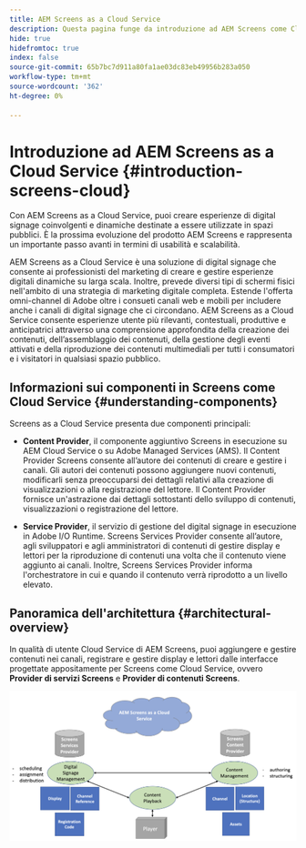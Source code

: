 ```yaml
---
title: AEM Screens as a Cloud Service
description: Questa pagina funge da introduzione ad AEM Screens come Cloud Service.
hide: true
hidefromtoc: true
index: false
source-git-commit: 65b7bc7d911a80fa1ae03dc83eb49956b283a050
workflow-type: tm+mt
source-wordcount: '362'
ht-degree: 0%

---
```



# Introduzione ad AEM Screens as a Cloud Service {#introduction-screens-cloud}

Con AEM Screens as a Cloud Service, puoi creare esperienze di digital signage coinvolgenti e dinamiche destinate a essere utilizzate in spazi pubblici. È la prossima evoluzione del prodotto AEM Screens e rappresenta un importante passo avanti in termini di usabilità e scalabilità.

AEM Screens as a Cloud Service è una soluzione di digital signage che consente ai professionisti del marketing di creare e gestire esperienze digitali dinamiche su larga scala. Inoltre, prevede diversi tipi di schermi fisici nell&#39;ambito di una strategia di marketing digitale completa. Estende l&#39;offerta omni-channel di Adobe oltre i consueti canali web e mobili per includere anche i canali di digital signage che ci circondano. AEM Screens as a Cloud Service consente esperienze utente più rilevanti, contestuali, produttive e anticipatrici attraverso una comprensione approfondita della creazione dei contenuti, dell’assemblaggio dei contenuti, della gestione degli eventi attivati e della riproduzione dei contenuti multimediali per tutti i consumatori e i visitatori in qualsiasi spazio pubblico.

## Informazioni sui componenti in Screens come Cloud Service {#understanding-components}

Screens as a Cloud Service presenta due componenti principali:

* **Content Provider**, il componente aggiuntivo Screens in esecuzione su AEM Cloud Service o su Adobe Managed Services (AMS). Il Content Provider Screens consente all’autore dei contenuti di creare e gestire i canali. Gli autori dei contenuti possono aggiungere nuovi contenuti, modificarli senza preoccuparsi dei dettagli relativi alla creazione di visualizzazioni o alla registrazione del lettore. Il Content Provider fornisce un&#39;astrazione dai dettagli sottostanti dello sviluppo di contenuti, visualizzazioni o registrazione del lettore.

* **Service Provider**, il servizio di gestione del digital signage in esecuzione in Adobe I/O Runtime. Screens Services Provider consente all’autore, agli sviluppatori e agli amministratori di contenuti di gestire display e lettori per la riproduzione di contenuti una volta che il contenuto viene aggiunto ai canali. Inoltre, Screens Services Provider informa l&#39;orchestratore in cui e quando il contenuto verrà riprodotto a un livello elevato.


## Panoramica dell&#39;architettura {#architectural-overview}

In qualità di utente Cloud Service di AEM Screens, puoi aggiungere e gestire contenuti nei canali, registrare e gestire display e lettori dalle interfacce progettate appositamente per Screens come Cloud Service, ovvero **Provider di servizi Screens** e **Provider di contenuti Screens**.

![immagine](/help/screens-cloud/assets/architecture-screenscloud.png)

